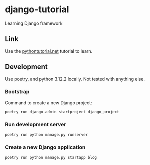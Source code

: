 # django-tutorial
Learning Django framework

## Link

Use the [pythontutorial.net](https://www.pythontutorial.net/django-tutorial/getting-started-with-django/) tutorial to learn.

## Development

Use poetry, and python 3.12.2 locally. Not tested with anything else.

### Bootstrap

Command to create a new Django project:

```shell
poetry run django-admin startproject django_project
```

### Run development server

```shell
poetry run python manage.py runserver
```

### Create a new Django application

```shell
poetry run python manage.py startapp blog
```
